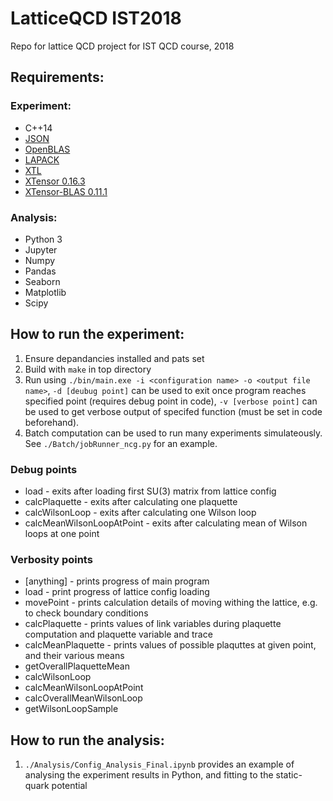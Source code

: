 # LatticeQCD IST2018
Repo for lattice QCD project for IST QCD course, 2018

## Requirements:
### Experiment:
- C++14
- [JSON](https://github.com/nlohmann/json)
- [OpenBLAS](https://github.com/xianyi/OpenBLAS)
- [LAPACK](https://github.com/Reference-LAPACK/lapack-release)
- [XTL](https://github.com/QuantStack/xtl)
- [XTensor 0.16.3](https://github.com/QuantStack/xtensor/tree/0.16.3)
- [XTensor-BLAS 0.11.1](https://github.com/QuantStack/xtensor-blas/tree/0.11.1)

### Analysis:
- Python 3
- Jupyter
- Numpy
- Pandas
- Seaborn
- Matplotlib
- Scipy

## How to run the experiment:
1. Ensure depandancies installed and pats set
1. Build with `make` in top directory
1. Run using `./bin/main.exe -i <configuration name> -o <output file name>`, `-d [deubug point]` can be used to exit once program reaches specified point (requires debug point in code), `-v [verbose point]` can be used to get verbose output of specifed function (must be set in code beforehand).
1. Batch computation can be used to run many experiments simulateously. See `./Batch/jobRunner_ncg.py` for an example.

### Debug points
- load - exits after loading first SU(3) matrix from lattice config
- calcPlaquette - exits after calculating one plaquette
- calcWilsonLoop - exits after calculating one Wilson loop
- calcMeanWilsonLoopAtPoint - exits after calculating mean of Wilson loops at one point

### Verbosity points
- [anything] - prints progress of main program
- load - print progress of lattice config loading
- movePoint - prints calculation details of moving withing the lattice, e.g. to check boundary conditions
- calcPlaquette - prints values of link variables during plaquette computation and plaquette variable and trace
- calcMeanPlaquette - prints values of possible plaquttes at given point, and their various means
- getOverallPlaquetteMean
- calcWilsonLoop
- calcMeanWilsonLoopAtPoint
- calcOverallMeanWilsonLoop
- getWilsonLoopSample

## How to run the analysis:
1. `./Analysis/Config_Analysis_Final.ipynb` provides an example of analysing the experiment results in Python, and fitting to the static-quark potential
